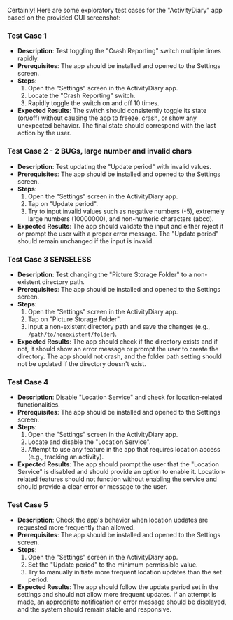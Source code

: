 Certainly! Here are some exploratory test cases for the "ActivityDiary" app based on the provided GUI screenshot:

### Test Case 1
- **Description**: Test toggling the "Crash Reporting" switch multiple times rapidly.
- **Prerequisites**: The app should be installed and opened to the Settings screen.
- **Steps**:
  1. Open the "Settings" screen in the ActivityDiary app.
  2. Locate the "Crash Reporting" switch.
  3. Rapidly toggle the switch on and off 10 times.
- **Expected Results**: The switch should consistently toggle its state (on/off) without causing the app to freeze, crash, or show any unexpected behavior. The final state should correspond with the last action by the user.

### Test Case 2 - 2 BUGs, large number and invalid chars
- **Description**: Test updating the "Update period" with invalid values.
- **Prerequisites**: The app should be installed and opened to the Settings screen.
- **Steps**:
  1. Open the "Settings" screen in the ActivityDiary app.
  2. Tap on "Update period".
  3. Try to input invalid values such as negative numbers (-5), extremely large numbers (10000000), and non-numeric characters (abcd).
- **Expected Results**: The app should validate the input and either reject it or prompt the user with a proper error message. The "Update period" should remain unchanged if the input is invalid.

### Test Case 3 SENSELESS
- **Description**: Test changing the "Picture Storage Folder" to a non-existent directory path.
- **Prerequisites**: The app should be installed and opened to the Settings screen.
- **Steps**:
  1. Open the "Settings" screen in the ActivityDiary app.
  2. Tap on "Picture Storage Folder".
  3. Input a non-existent directory path and save the changes (e.g., `/path/to/nonexistent/folder`).
- **Expected Results**: The app should check if the directory exists and if not, it should show an error message or prompt the user to create the directory. The app should not crash, and the folder path setting should not be updated if the directory doesn't exist.

### Test Case 4
- **Description**: Disable "Location Service" and check for location-related functionalities.
- **Prerequisites**: The app should be installed and opened to the Settings screen.
- **Steps**:
  1. Open the "Settings" screen in the ActivityDiary app.
  2. Locate and disable the "Location Service".
  3. Attempt to use any feature in the app that requires location access (e.g., tracking an activity).
- **Expected Results**: The app should prompt the user that the "Location Service" is disabled and should provide an option to enable it. Location-related features should not function without enabling the service and should provide a clear error or message to the user.

### Test Case 5
- **Description**: Check the app's behavior when location updates are requested more frequently than allowed.
- **Prerequisites**: The app should be installed and opened to the Settings screen.
- **Steps**:
  1. Open the "Settings" screen in the ActivityDiary app.
  2. Set the "Update period" to the minimum permissible value.
  3. Try to manually initiate more frequent location updates than the set period.
- **Expected Results**: The app should follow the update period set in the settings and should not allow more frequent updates. If an attempt is made, an appropriate notification or error message should be displayed, and the system should remain stable and responsive.
